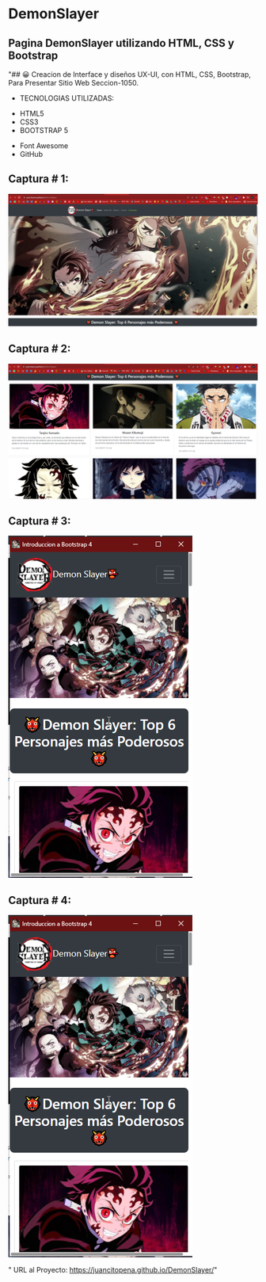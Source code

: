 # DemonSlayer
## Pagina DemonSlayer utilizando HTML, CSS y Bootstrap

"## 😀 Creacion de Interface y diseños UX-UI, con HTML, CSS, Bootstrap, Para Presentar Sitio Web Seccion-1050.

- TECNOLOGIAS UTILIZADAS:

* HTML5
* CSS3
* BOOTSTRAP 5
+ Font Awesome
+ GitHub

## Captura # 1:

![](assets/images/Screenshot.png)

## Captura # 2:

![](assets/images/Screenshot_1.png)
## Captura # 3:

![](assets/images/Screenshot_2.png)

## Captura # 4:

![](assets/images/Screenshot_2.png)

" URL al Proyecto: https://juancitopena.github.io/DemonSlayer/"
